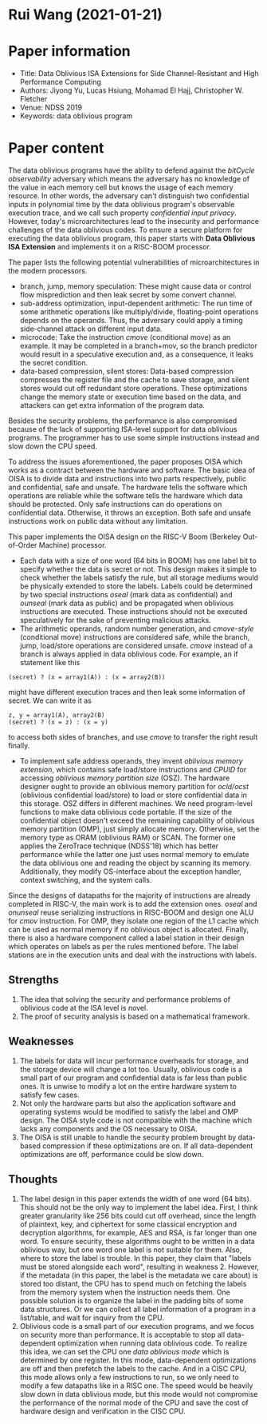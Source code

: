 # Rui Wang (2021-01-21)

# Paper information
- Title: Data Oblivious ISA Extensions for Side Channel-Resistant and High Performance Computing
- Authors: Jiyong Yu, Lucas Hsiung, Mohamad El Hajj, Christopher W. Fletcher
- Venue: NDSS 2019
- Keywords: data oblivious program

# Paper content
The data oblivious programs have the ability to defend against the *bitCycle observability* adversary which means the adversary has no knowledge of the value in each memory cell but knows the usage of each memory resource. In other words, the adversary can't distinguish two confidential inputs in polynomial time by the data oblivious program's observable execution trace, and we call such property *confidential input privacy*. However, today's microarchitectures lead to the insecurity and performance challenges of the data oblivious codes. To ensure a secure platform for executing the data oblivious program, this paper starts with **Data Oblivious ISA Extension** and implements it on a RISC-BOOM processor.

The paper lists the following potential vulnerabilities of microarchitectures in the modern processors.
- branch, jump, memory speculation: These might cause data or control flow misprediction and then leak secret by some convert channel.
- sub-address optimization, input-dependent arithmetic: The run time of some arithmetic operations like multiply/divide, floating-point operations depends on the operands. Thus, the adversary could apply a timing side-channel attack on different input data.
- microcode: Take the instruction *cmove* (conditional move) as an example. It may be completed in a branch+mov, so the branch predictor would result in a speculative execution and, as a consequence, it leaks the secret condition.
- data-based compression, silent stores: Data-based compression compresses the register file and the cache to save storage, and silent stores would cut off redundant store operations. These optimizations change the memory state or execution time based on the data, and attackers can get extra information of the program data.

Besides the security problems, the performance is also compromised because of the lack of supporting ISA-level support for data oblivious programs. The programmer has to use some simple instructions instead and slow down the CPU speed.

To address the issues aforementioned, the paper proposes OISA which works as a contract between the hardware and software. The basic idea of OISA is to divide data and instructions into two parts respectively, public and confidential, safe and unsafe. The hardware tells the software which operations are reliable while the software tells the hardware which data should be protected. Only safe instructions can do operations on confidential data. Otherwise, it throws an exception. Both safe and unsafe instructions work on public data without any limitation.

This paper implements the OISA design on the RISC-V Boom (Berkeley Out-of-Order Machine) processor. 
- Each data with a size of one word (64 bits in BOOM) has one label bit to specify whether the data is secret or not. This design makes it simple to check whether the labels satisfy the rule, but all storage mediums would be physically extended to store the labels. Labels could be determined by two special instructions *oseal* (mark data as confidential) and *ounseal* (mark data as public) and be propagated when oblivious instructions are executed. These instructions should not be executed speculatively for the sake of preventing malicious attacks.
- The arithmetic operands, random number generation, and *cmove-style* (conditional move) instructions are considered safe, while the branch, jump, load/store operations are considered unsafe. *cmove* instead of a branch is always applied in data oblivious code. For example, an if statement like this
```
(secret) ? (x = array1(A)) : (x = array2(B))
```
might have different execution traces and then leak some information of secret. We can write it as  
```
z, y = array1(A), array2(B)
(secret) ? (x = z) : (x = y)
```
to access both sides of branches, and use *cmove* to transfer the right result finally.
- To implement safe address operands, they invent *oblivious memory extension*, which contains safe load/store instructions and *CPUID* for accessing *oblivious memory partition size* (OSZ). The hardware designer ought to provide an oblivious memory partition for *ocld/ocst* (oblivious confidential load/store) to load or store confidential data in this storage. OSZ differs in different machines. We need program-level functions to make data oblivious code portable. If the size of the confidential object doesn't exceed the remaining capability of oblivious memory partition (OMP), just simply allocate memory. Otherwise, set the memory type as ORAM (oblivious RAM) or SCAN. The former one applies the ZeroTrace technique (NDSS'18) which has better performance while the latter one just uses normal memory to emulate the data oblivious one and reading the object by scanning its memory. Additionally, they modify OS-interface about the exception handler, context switching, and the system calls.

Since the designs of datapaths for the majority of instructions are already completed in RISC-V, the main work is to add the extension ones. *oseal* and *onunseal* reuse serializing instructions in RISC-BOOM and design one ALU for *cmov* instruction. For OMP, they isolate one region of the L1 cache which can be used as normal memory if no oblivious object is allocated. Finally, there is also a hardware component called a label station in their design which operates on labels as per the rules mentioned before. The label stations are in the execution units and deal with the instructions with labels.

## Strengths
1. The idea that solving the security and performance problems of oblivious code at the ISA level is novel.
2. The proof of security analysis is based on a mathematical framework.

## Weaknesses
<!-- 1. This paper implemented the ISA extension is based on RISC. However, most of the popular commercial CPUs use CISC. It will be a large work to extend the CISC to a data oblivious one. -->
1. The labels for data will incur performance overheads for storage, and the storage device will change a lot too. Usually, oblivious code is a small part of our program and confidential data is far less than public ones. It is unwise to modify a lot on the entire hardware system to satisfy few cases.
2.  Not only the hardware parts but also the application software and operating systems would be modified to satisfy the label and OMP design. The OISA style code is not compatible with the machine which lacks any components and the OS necessary to OISA.
3. The OISA is still unable to handle the security problem brought by data-based compression if these optimizations are on. If all data-dependent optimizations are off, performance could be slow down.

## Thoughts
1. The label design in this paper extends the width of one word (64 bits). This should not be the only way to implement the label idea. First, I think greater granularity like 256 bits could cut off overhead, since the length of plaintext, key, and ciphertext for some classical encryption and decryption algorithms, for example, AES and RSA, is far longer than one word. To ensure security, these algorithms ought to be written in a data oblivious way, but one word one label is not suitable for them. Also, where to store the label is trouble. In this paper, they claim that "labels must be stored alongside each word", resulting in weakness 2. However, if the metadata (in this paper, the label is the metadata we care about) is stored too distant, the CPU has to spend much on fetching the labels from the memory system when the instruction needs them. One possible solution is to organize the label in the padding bits of some data structures. Or we can collect all label information of a program in a list/table, and wait for inquiry from the CPU.
2. Oblivious code is a small part of our execution programs, and we focus on security more than performance. It is acceptable to stop all data-dependent optimization when running data oblivious code. To realize this idea, we can set the CPU one *data oblivious mode* which is determined by one register. In this mode, data-dependent optimizations are off and then prefetch the labels to the cache. And in a CISC CPU, this mode allows only a few instructions to run, so we only need to modify a few datapaths like in a RISC one. The speed would be heavily slow down in data oblivious mode, but this mode would not compromise the performance of the normal mode of the CPU and save the cost of hardware design and verification in the CISC CPU.

